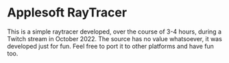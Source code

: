 # Applesoft RayTracer

This is a simple raytracer developed, over the course of 3-4 hours, during a Twitch stream in October 2022.
The source has no value whatsoever, it was developed just for fun. Feel free to port it to other platforms and have fun too.
